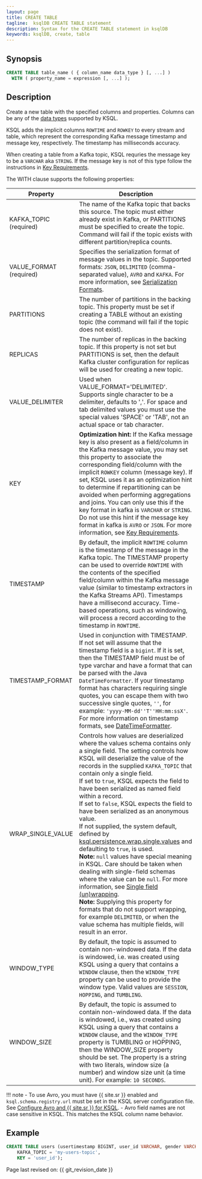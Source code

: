 ```yaml
---
layout: page
title: CREATE TABLE
tagline:  ksqlDB CREATE TABLE statement
description: Syntax for the CREATE TABLE statement in ksqlDB
keywords: ksqlDB, create, table
---
```


Synopsis
--------

```sql
CREATE TABLE table_name ( { column_name data_type } [, ...] )
  WITH ( property_name = expression [, ...] );
```

Description
-----------

Create a new table with the specified columns and properties. Columns
can be any of the [data types](../syntax-reference.md#ksql-data-types) supported by
KSQL.

KSQL adds the implicit columns `ROWTIME` and `ROWKEY` to every stream
and table, which represent the corresponding Kafka message timestamp and
message key, respectively. The timestamp has milliseconds accuracy.

When creating a table from a Kafka topic, KSQL requries the message key
to be a `VARCHAR` aka `STRING`. If the message key is not of this type
follow the instructions in [Key Requirements](key-requirements.md).

The WITH clause supports the following properties:

|        Property         |                                            Description                                            |
| ----------------------- | ------------------------------------------------------------------------------------------------- |
| KAFKA_TOPIC (required)  | The name of the Kafka topic that backs this source. The topic must either already exist in Kafka, or PARTITIONS must be specified to create the topic. Command will fail if the topic exists with different partition/replica counts. |
| VALUE_FORMAT (required) | Specifies the serialization format of message values in the topic. Supported formats: `JSON`, `DELIMITED` (comma-separated value), `AVRO` and `KAFKA`. For more information, see [Serialization Formats](../serialization.md#serialization-formats). |
| PARTITIONS              | The number of partitions in the backing topic. This property must be set if creating a TABLE without an existing topic (the command will fail if the topic does not exist). |
| REPLICAS                | The number of replicas in the backing topic. If this property is not set but PARTITIONS is set, then the default Kafka cluster configuration for replicas will be used for creating a new topic. |
| VALUE_DELIMITER         | Used when VALUE_FORMAT='DELIMITED'. Supports single character to be a delimiter, defaults to ','. For space and tab delimited values you must use the special values 'SPACE' or 'TAB', not an actual space or tab character. |
| KEY                     | **Optimization hint:** If the Kafka message key is also present as a field/column in the Kafka message value, you may set this property to associate the corresponding field/column with the implicit `ROWKEY` column (message key). If set, KSQL uses it as an optimization hint to determine if repartitioning can be avoided when performing aggregations and joins. You can only use this if the key format in kafka is `VARCHAR` or `STRING`. Do not use this hint if the message key format in kafka is `AVRO` or `JSON`. For more information, see [Key Requirements](key-requirements.md).  |
| TIMESTAMP               | By default, the implicit `ROWTIME` column is the timestamp of the message in the Kafka topic. The TIMESTAMP property can be used to override `ROWTIME` with the contents of the specified field/column within the Kafka message value (similar to timestamp extractors in the Kafka Streams API). Timestamps have a millisecond accuracy. Time-based operations, such as windowing, will process a record according to the timestamp in `ROWTIME`.  |
| TIMESTAMP_FORMAT        | Used in conjunction with TIMESTAMP. If not set will assume that the timestamp field is a `bigint`. If it is set, then the TIMESTAMP field must be of type varchar and have a format that can be parsed with the Java `DateTimeFormatter`. If your timestamp format has characters requiring single quotes, you can escape them with two successive single quotes, `''`, for example: `'yyyy-MM-dd''T''HH:mm:ssX'`. For more information on timestamp formats, see [DateTimeFormatter](https://cnfl.io/java-dtf). |
| WRAP_SINGLE_VALUE       | Controls how values are deserialized where the values schema contains only a single field. The setting controls how KSQL will deserialize the value of the records in the supplied `KAFKA_TOPIC` that contain only a single field.<br>If set to `true`, KSQL expects the field to have been serialized as named field within a record.<br>If set to `false`, KSQL expects the field to have been serialized as an anonymous value.<br>If not supplied, the system default, defined by [ksql.persistence.wrap.single.values](../../installation/server-config/config-reference.md#ksqlpersistencewrapsinglevalues) and defaulting to `true`, is used.<br>**Note:** `null` values have special meaning in KSQL. Care should be taken when dealing with single-field schemas where the value can be `null`. For more information, see [Single field (un)wrapping](../serialization.md#single-field-unwrapping).<br>**Note:** Supplying this property for formats that do not support wrapping, for example `DELIMITED`, or when the value schema has multiple fields, will result in an error. |
| WINDOW_TYPE             | By default, the topic is assumed to contain non-windowed data. If the data is windowed, i.e. was created using KSQL using a query that contains a `WINDOW` clause, then the `WINDOW_TYPE` property can be used to provide the window type. Valid values are `SESSION`, `HOPPING`, and `TUMBLING`. |
| WINDOW_SIZE             | By default, the topic is assumed to contain non-windowed data. If the data is windowed, i.e., was created using KSQL using a query that contains a `WINDOW` clause, and the `WINDOW_TYPE` property is TUMBLING or HOPPING, then the WINDOW_SIZE property should be set. The property is a string with two literals, window size (a number) and window size unit (a time unit). For example: `10 SECONDS`. |

!!! note
	  - To use Avro, you must have {{ site.sr }} enabled and
    `ksql.schema.registry.url` must be set in the KSQL server configuration
    file. See [Configure Avro and {{ site.sr }} for KSQL](../../installation/server-config/avro-schema.md).
    - Avro field names are not case sensitive in KSQL. This matches the KSQL column name behavior.

Example
-------

```sql
CREATE TABLE users (usertimestamp BIGINT, user_id VARCHAR, gender VARCHAR, region_id VARCHAR) WITH (
    KAFKA_TOPIC = 'my-users-topic',
    KEY = 'user_id');
```

Page last revised on: {{ git_revision_date }}
